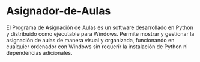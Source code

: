 # Asignador-de-Aulas
El Programa de Asignación de Aulas es un software desarrollado en Python y distribuido como ejecutable para Windows. Permite mostrar y gestionar la asignación de aulas de manera visual y organizada, funcionando en cualquier ordenador con Windows sin requerir la instalación de Python ni dependencias adicionales.
